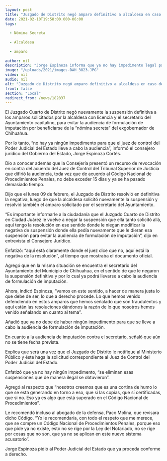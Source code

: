 ```yaml
---
layout: post
title: "Juzgado de Distrito negó amparo definitivo a alcaldesa en caso de nómina secreta -  Consejería"
date: 2021-02-10T19:58:00.000-06:00
tags:
  
  - Nómina Secreta
  
  - Alcaldesa
  
  - amparo
  
author: nil
description: "Jorge Espinoza informa que ya no hay impedimento legal para que se realice audiencia de formulación de imputación; también podrán presentar cargos en contra del secretario del Ayuntamiento"
image: "/uploads/2021/images-DAH_3823.JPG"
video: nil
audio: nil
alt: "Juzgado de Distrito negó amparo definitivo a alcaldesa en caso de nómina secreta -  Consejería"
front: false
section: "Local"
redirect_from: /news/182837
---
```


El Juzgado Cuarto de Distrito negó nuevamente la suspensión definitiva a los amparos solicitados por la alcaldesa con licencia y el secretario del Ayuntamiento capitalino, para evitar la audiencia de formulación de imputación por beneficiarse de la “nómina secreta” del  exgobernador de Chihuahua.

Por lo tanto, “no hay ya ningún impedimento para que el juez de control del Poder Judicial del Estado lleve a cabo la audiencia”, informó el consejero jurídico del Gobierno del Estado, Jorge Espinoza Cortés.

Dio a conocer además que la Consejería presentó un recurso de revocación en contra del acuerdo del Juez de Control del Tribunal Superior de Justicia que difirió la audiencia, toda vez que de acuerdo al Código Nacional de Procedimientos Penales, no debe exceder 15 días y ya se ha pasado demasiado tiempo.

Dijo que el lunes 09 de febrero, el Juzgado de Distrito resolvió en definitiva la negativa, luego de que la alcaldesa solicitó nuevamente la suspensión y resolvió también el amparo solicitado por el secretario del Ayuntamiento.

“Es importante informarle a la ciudadanía que el Juzgado Cuarto de Distrito en Ciudad Juárez le vuelve a negar la suspensión que ella tanto solicitó allá, aquí tengo la resolución en ese sentido donde le niegan modificar la negativa de suspensión donde ella pedía nuevamente que le dieran esa suspensión para evitar la audiencia de formulación de imputación”, dijo en entrevista el Consejero Jurídico.

Enfatizó: “aquí está claramente donde el juez dice que no, aquí está la negativa de la resolución”, al tiempo que mostraba el documento oficial.

Agregó que en la misma situación se encuentra el secretario del Ayuntamiento del Municipio de Chihuahua, en el sentido de que le negaron la suspensión definitiva y por lo cual ya podrá llevarse a cabo la audiencia de formulación de imputación.

Ahora, indicó Espinoza, “vamos en este sentido, a hacer de manera justa lo que debe de ser, lo que a derecho procede. Lo que hemos venido defendiendo en estos amparos que hemos señalado que son fraudulentos y aquí están las resoluciones dándonos la razón de lo que nosotros hemos venido señalando en cuanto al tema”.

Añadió que ya no debe de haber ningún impedimento para que se lleve a cabo la audiencia de formulación de imputación.

En cuanto a la audiencia de imputación contra el secretario, señaló que aún no se tiene fecha prevista.

Explica que será una vez que el Juzgado de Distrito le notifique al Ministerio Público y  éste haga la solicitud correspondiente al Juez de Control del Poder Judicial del Estado.

Enfatizó que ya no hay ningún impedimento, “se eliminan esas suspensiones que de manera ilegal se obtuvieron”.

Agregó al respecto que “nosotros creemos que es una cortina de humo lo que se está generando en torno a eso, que si las copias, que sí certificadas, que si no. Eso ya es algo que está superado en el Código Nacional de Procedimientos”.

Le recomendó incluso al abogado de la defensa, Paco Molina, que revisara dicho Código. “Yo le recomendaría, con todo el respeto que me merece, que se compre un Código Nacional de Procedimientos Penales, porque eso que pide ya no existe, esto no se rige por la Ley del Notariado, no se rige por cosas que no son, que ya no se aplican en este nuevo sistema acusatorio”.

Jorge Espinoza pidió al Poder Judicial del Estado que ya proceda conforme a derecho.